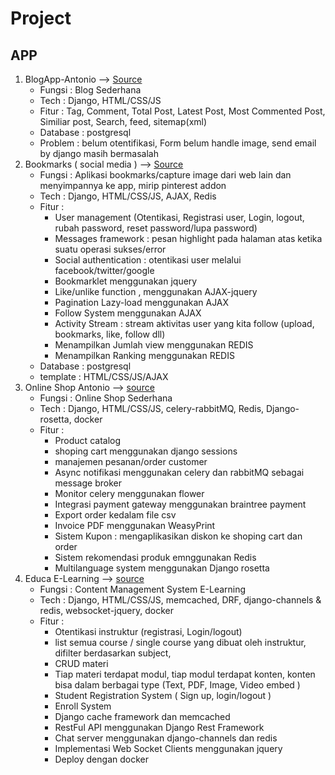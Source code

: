 # Project

## APP
1. BlogApp-Antonio --> [Source](https://github.com/ArisDjango/BlogAntonio) 
    - Fungsi    : Blog Sederhana
    - Tech      : Django, HTML/CSS/JS
    - Fitur     : Tag, Comment, Total Post, Latest Post, Most Commented Post, Similiar post, Search, feed, sitemap(xml)
    - Database  : postgresql
    - Problem   : belum otentifikasi, Form belum handle image, send email by django masih bermasalah
2. Bookmarks ( social media ) --> [Source](https://github.com/ArisDjango/SosmedAntonio)
    - Fungsi    : Aplikasi bookmarks/capture image dari web lain dan menyimpannya ke app, mirip pinterest addon
    - Tech      : Django, HTML/CSS/JS, AJAX, Redis
    - Fitur     :
        - User management (Otentikasi, Registrasi user, Login, logout, rubah password, reset password/lupa password)
        - Messages framework : pesan highlight pada halaman atas ketika suatu operasi sukses/error
        - Social authentication : otentikasi user melalui facebook/twitter/google
        - Bookmarklet menggunakan jquery 
        - Like/unlike function , menggunakan AJAX-jquery
        - Pagination Lazy-load menggunakan AJAX
        - Follow System menggunakan AJAX
        - Activity Stream : stream aktivitas user yang kita follow (upload, bookmarks, like, follow dll)
        - Menampilkan Jumlah view menggunakan REDIS
        - Menampilkan Ranking menggunakan REDIS
     - Database   : postgresql
     - template   : HTML/CSS/JS/AJAX
 3. Online Shop Antonio --> [source](https://github.com/ArisDjango/OnlineShopAntonioReborn2)
    - Fungsi        : Online Shop Sederhana
    - Tech          : Django, HTML/CSS/JS, celery-rabbitMQ, Redis, Django-rosetta, docker
    - Fitur         :
        - Product catalog
        - shoping cart menggunakan django sessions
        - manajemen pesanan/order customer
        - Async notifikasi menggunakan celery dan rabbitMQ sebagai message broker
        - Monitor celery menggunakan flower
        - Integrasi payment gateway menggunakan braintree payment
        - Export order kedalam file csv
        - Invoice PDF menggunakan WeasyPrint
        - Sistem Kupon : mengaplikasikan diskon ke shoping cart dan order
        - Sistem rekomendasi produk emnggunakan Redis
        - Multilanguage system menggunakan Django rosetta
 4. Educa E-Learning --> [source](https://github.com/ArisDjango/EducaAntonio)
    - Fungsi        : Content Management System E-Learning
    - Tech          : Django, HTML/CSS/JS, memcached, DRF, django-channels & redis, websocket-jquery, docker
    - Fitur         : 
        - Otentikasi instruktur (registrasi, Login/logout)
        - list semua course / single course yang dibuat oleh instruktur, difilter berdasarkan subject, 
        - CRUD materi
        - Tiap materi terdapat modul, tiap modul terdapat konten, konten bisa dalam berbagai type (Text, PDF, Image, Video embed ) 
        - Student Registration System ( Sign up, login/logout )
        - Enroll System
        - Django cache framework dan memcached
        - RestFul API menggunakan Django Rest Framework
        - Chat server menggunakan django-channels dan redis
        - Implementasi Web Socket Clients menggunakan jquery
        - Deploy dengan docker
